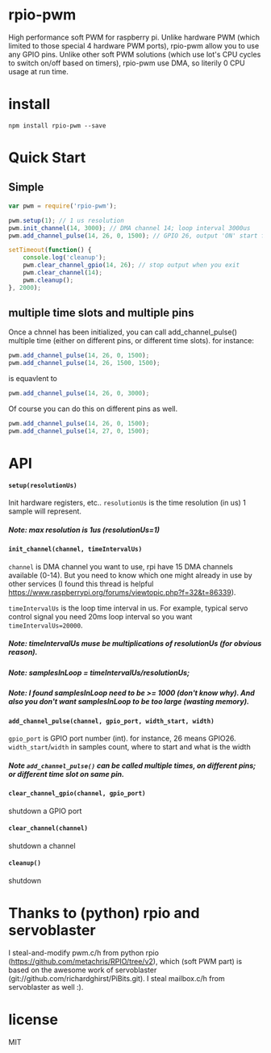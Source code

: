 # rpio-pwm
High performance soft PWM for raspberry pi. Unlike hardware PWM (which limited to those special 4 hardware PWM ports), rpio-pwm allow you to use any GPIO pins. Unlike other soft PWM solutions (which use lot's CPU cycles to switch on/off based on timers), rpio-pwm use DMA, so literily 0 CPU usage at run time.

# install

```
npm install rpio-pwm --save
```

# Quick Start 
## Simple 
``` js
var pwm = require('rpio-pwm');

pwm.setup(1); // 1 us resolution
pwm.init_channel(14, 3000); // DMA channel 14; loop interval 3000us
pwm.add_channel_pulse(14, 26, 0, 1500); // GPIO 26, output 'ON' start from position 0, last for 1500 samples

setTimeout(function() {
    console.log('cleanup');
    pwm.clear_channel_gpio(14, 26); // stop output when you exit
    pwm.clear_channel(14);
    pwm.cleanup();
}, 2000);
```

## multiple time slots and multiple pins
Once a chnnel has been initialized, you can call add_channel_pulse() multiple time (either on different pins, or different time slots).
for instance:
``` js
pwm.add_channel_pulse(14, 26, 0, 1500);
pwm.add_channel_pulse(14, 26, 1500, 1500);
```
is equavlent to
``` js
pwm.add_channel_pulse(14, 26, 0, 3000);
```

Of course you can do this on different pins as well.
``` js
pwm.add_channel_pulse(14, 26, 0, 1500);
pwm.add_channel_pulse(14, 27, 0, 1500);
```

# API

#### `setup(resolutionUs)`
Init hardware registers, etc.. `resolutionUs` is the time resolution (in us) 1 sample will represent. 
##### Note: max resolution is 1us (resolutionUs=1)

#### `init_channel(channel, timeIntervalUs)`
`channel` is DMA channel you want to use, rpi have 15 DMA channels available (0-14). But you need to know which one might already in use by other services (I found this thread is helpful https://www.raspberrypi.org/forums/viewtopic.php?f=32&t=86339).

`timeIntervalUs` is the loop time interval in us. For example, typical servo control signal you need 20ms loop interval so you want `timeIntervalUs=20000`. 
##### Note: timeIntervalUs muse be multiplications of resolutionUs (for obvious reason).
##### Note: samplesInLoop = timeIntervalUs/resolutionUs;
##### Note: I found samplesInLoop need to be >= 1000 (don't know why). And also you don't want samplesInLoop to be too large (wasting memory).

#### `add_channel_pulse(channel, gpio_port, width_start, width)`
`gpio_port` is GPIO port number (int). for instance, 26 means GPIO26.
`width_start`/`width` in samples count, where to start and what is the width
##### Note `add_channel_pulse()` can be called multiple times, on different pins; or different time slot on same pin.


#### `clear_channel_gpio(channel, gpio_port)`
shutdown a GPIO port
#### `clear_channel(channel)`
shutdown a channel
#### `cleanup()`
shutdown



# Thanks to (python) rpio and servoblaster
I steal-and-modify pwm.c/h from python rpio (https://github.com/metachris/RPIO/tree/v2), which (soft PWM part) is based on the awesome work of servoblaster (git://github.com/richardghirst/PiBits.git). I steal mailbox.c/h from servoblaster as well :).


# license

MIT
